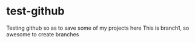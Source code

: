 # test-github
Testing github so as to save some of my projects here
This is branch1, so awesome to create branches

